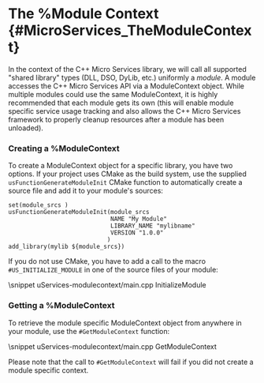 The %Module Context    {#MicroServices_TheModuleContext}
===================

In the context of the C++ Micro Services library, we will call all supported "shared library" types
(DLL, DSO, DyLib, etc.) uniformly a *module*. A module accesses the C++ Micro Services API via a
ModuleContext object. While multiple modules could use the same ModuleContext, it is highly recommended
that each module gets its own (this will enable module specific service usage tracking and also allows
the C++ Micro Services framework to properly cleanup resources after a module has been unloaded).

### Creating a %ModuleContext

To create a ModuleContext object for a specific library, you have two options. If your project uses
CMake as the build system, use the supplied `usFunctionGenerateModuleInit` CMake function to automatically
create a source file and add it to your module's sources:

    set(module_srcs )
    usFunctionGenerateModuleInit(module_srcs
                                 NAME "My Module"
                                 LIBRARY_NAME "mylibname"
                                 VERSION "1.0.0"
                                )
    add_library(mylib ${module_srcs})
    
If you do not use CMake, you have to add a call to the macro `#US_INITIALIZE_MODULE` in one of the source
files of your module:

\snippet uServices-modulecontext/main.cpp InitializeModule

### Getting a %ModuleContext

To retrieve the module specific ModuleContext object from anywhere in your module, use the
`#GetModuleContext` function:

\snippet uServices-modulecontext/main.cpp GetModuleContext

Please note that the call to `#GetModuleContext` will fail if you did not create a module specific context.
